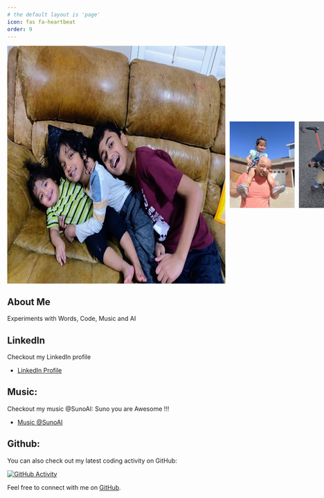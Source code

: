 ```yaml
---
# the default layout is 'page'
icon: fas fa-heartbeat
order: 9
---
```

<!-- 
> Add Markdown syntax content to file `_tabs/about.md`{: .filepath } and it will show up on this page.
{: .prompt-tip } -->


<div style="display: flex; flex-direction: row; align-items: center;">
  <img src="static/life.jpg" alt="life" width="550" height="550">
  <img src="static/kala.jpg" alt="kala" width="300" height="200" style="margin-left: 10px; margin-right: 10px;">
  <img src="static/vidur.png" alt="vidur" width="300" height="200">
  <img src="static/vidurgrill.png" alt="vidur" width="300" height="200">
  <img src="static/sandeshv.png" alt="sandesh" width="300" height="200">
</div>

## About Me
Experiments with Words, Code, Music and AI 

## LinkedIn 
Checkout my LinkedIn profile
- [LinkedIn Profile](https://www.linkedin.com/in/arul-vannala-tanzu/) 

## Music:
Checkout my music @SunoAI: Suno you are Awesome !!!
- [Music @SunoAI](https://suno.com/@projectsuno)

## Github:
You can also check out my latest coding activity on GitHub:

[![GitHub Activity](https://github-readme-activity-graph.vercel.app/graph?username=cfkubo&theme=github-dark&bg_color=151515&hide_border=true&line=fff&point=fff&area=true)](https://github.com/cfkubo)

Feel free to connect with me on [GitHub](https://github.com/cfkubo).
<!-- ![alt text](static/kala.jpg) -->

<script data-goatcounter="https://arulwebsite.goatcounter.com/count"
        async src="//gc.zgo.at/count.js"></script>


<script>
    // Append to the <body>; can use a CSS selector to append somewhere else.
    window.goatcounter.visit_count({append: 'body'})
</script>
